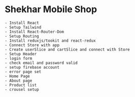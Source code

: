 # Shekhar Mobile Shop

    - Install React
    - Setup Tailwind
    - Install React-Router-Dom
    - Setup Routing
    - Install reduxjs/tookit and react-redux
    - Connect Store with app
    - Create userSlice and cartSlice and connect with Store
    - Setup Header
    - login form
    - check email and password valid
    - setup firebase account
    - error page set
    - Home Page
    - About page
    - Product list
    - crousel setup
